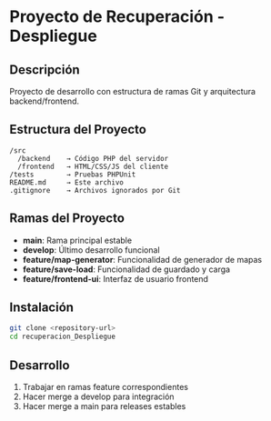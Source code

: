 # Proyecto de Recuperación - Despliegue

## Descripción
Proyecto de desarrollo con estructura de ramas Git y arquitectura backend/frontend.

## Estructura del Proyecto

```
/src
  /backend    → Código PHP del servidor
  /frontend   → HTML/CSS/JS del cliente
/tests        → Pruebas PHPUnit
README.md     → Este archivo
.gitignore    → Archivos ignorados por Git
```

## Ramas del Proyecto

- **main**: Rama principal estable
- **develop**: Último desarrollo funcional
- **feature/map-generator**: Funcionalidad de generador de mapas
- **feature/save-load**: Funcionalidad de guardado y carga
- **feature/frontend-ui**: Interfaz de usuario frontend

## Instalación

```bash
git clone <repository-url>
cd recuperacion_Despliegue
```

## Desarrollo

1. Trabajar en ramas feature correspondientes
2. Hacer merge a develop para integración
3. Hacer merge a main para releases estables 